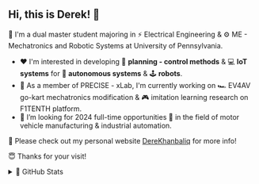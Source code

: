 Hi, this is Derek! 👋
---

<!--
**derekhanbaliq/derekhanbaliq** is a ✨ _special_ ✨ repository because its `README.md` (this file) appears on your GitHub profile.

Here are some ideas to get you started:

- 🔭 I’m currently working on ...
- 🌱 I’m currently learning ...
- 👯 I’m looking to collaborate on ...
- 🤔 I’m looking for help with ...
- 💬 Ask me about ...
- 📫 How to reach me: ...
- 😄 Pronouns: ...
- ⚡ Fun fact: ...
-->

🥇 I'm a dual master student majoring in ⚡ Electrical Engineering & ⚙️ ME - Mechatronics and Robotic Systems at University of Pennsylvania. 

- ❤️ I'm interested in developing 🚀 **planning - control methods** & 💻 **IoT systems** for 🚗 **autonomous systems** & 🕹️ **robots**.
- 🎯 As a member of PRECISE - xLab, I'm currently working on 🏎️ EV4AV go-kart mechatronics modification & 🎮 imitation learning research on F1TENTH platform. 
- 🤔 I’m looking for 2024 full-time opportunities 🔮 in the field of motor vehicle manufacturing & industrial automation.

<!--🛠️ Some tools that I use:-->

📌 Please check out my personal website [DereKhanbaliq](https://derekhanbaliq.weebly.com/) for more info!

😇 Thanks for your visit!

<details>
  
  <summary>🎉 GitHub Stats</summary>
  <p align="center">
    <a href="https://github.com/derekhanbaliq/github-readme-stats" target="_blank">
      <img alt="Derek's GitHub Stats" src="https://github-readme-stats.vercel.app/api?username=derekhanbaliq&show_icons=true&count_private=true&bg_color=00000000&card_width=500" />
    </a>  
  </p>
  <p align="center">
    <a href="https://github.com/derekhanbaliq/github-readme-stats" target="_blank">
      <img alt="Derek's GitHub Stats" src="https://github-readme-stats.vercel.app/api/top-langs/?username=derekhanbaliq&layout=compact&card_width=450&exclude_repo=Quadrotor-Fatih" />
    </a>   
  </p>

</details>
